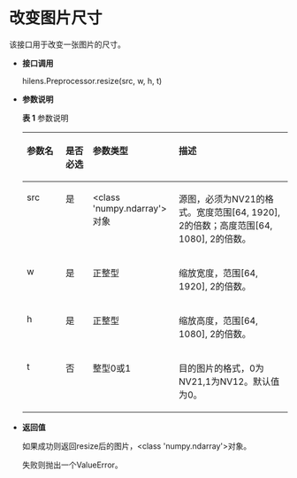 # 改变图片尺寸<a name="hilens_05_0014"></a>

该接口用于改变一张图片的尺寸。

-   **接口调用**

    hilens.Preprocessor.resize\(src, w, h, t\)

-   **参数说明**

    **表 1**  参数说明

    <a name="table16857554163716"></a>
    <table><thead align="left"><tr id="row188586546376"><th class="cellrowborder" valign="top" width="14.601460146014599%" id="mcps1.2.5.1.1"><p id="p58581554133717"><a name="p58581554133717"></a><a name="p58581554133717"></a><strong id="b1170317162316"><a name="b1170317162316"></a><a name="b1170317162316"></a>参数名</strong></p>
    </th>
    <th class="cellrowborder" valign="top" width="10.241024102410242%" id="mcps1.2.5.1.2"><p id="p491214549222"><a name="p491214549222"></a><a name="p491214549222"></a><strong id="b19136121982312"><a name="b19136121982312"></a><a name="b19136121982312"></a>是否必选</strong></p>
    </th>
    <th class="cellrowborder" valign="top" width="32.39323932393239%" id="mcps1.2.5.1.3"><p id="p863565417226"><a name="p863565417226"></a><a name="p863565417226"></a><strong id="b106031082237"><a name="b106031082237"></a><a name="b106031082237"></a>参数类型</strong></p>
    </th>
    <th class="cellrowborder" valign="top" width="42.76427642764276%" id="mcps1.2.5.1.4"><p id="p9858125420370"><a name="p9858125420370"></a><a name="p9858125420370"></a><strong id="b1554411382316"><a name="b1554411382316"></a><a name="b1554411382316"></a>描述</strong></p>
    </th>
    </tr>
    </thead>
    <tbody><tr id="row385845423714"><td class="cellrowborder" valign="top" width="14.601460146014599%" headers="mcps1.2.5.1.1 "><p id="p1485895493713"><a name="p1485895493713"></a><a name="p1485895493713"></a>src</p>
    </td>
    <td class="cellrowborder" valign="top" width="10.241024102410242%" headers="mcps1.2.5.1.2 "><p id="p69121354172218"><a name="p69121354172218"></a><a name="p69121354172218"></a>是</p>
    </td>
    <td class="cellrowborder" valign="top" width="32.39323932393239%" headers="mcps1.2.5.1.3 "><p id="p136361154122212"><a name="p136361154122212"></a><a name="p136361154122212"></a><span>&lt;</span><span>class 'numpy.ndarray'</span><span>&gt;</span>对象</p>
    </td>
    <td class="cellrowborder" valign="top" width="42.76427642764276%" headers="mcps1.2.5.1.4 "><p id="p5858115412372"><a name="p5858115412372"></a><a name="p5858115412372"></a>源图，必须为NV21的格式。宽度范围[64, 1920], 2的倍数；高度范围[64, 1080], 2的倍数。</p>
    </td>
    </tr>
    <tr id="row1285895403720"><td class="cellrowborder" valign="top" width="14.601460146014599%" headers="mcps1.2.5.1.1 "><p id="p985895415373"><a name="p985895415373"></a><a name="p985895415373"></a>w</p>
    </td>
    <td class="cellrowborder" valign="top" width="10.241024102410242%" headers="mcps1.2.5.1.2 "><p id="p13912154122215"><a name="p13912154122215"></a><a name="p13912154122215"></a>是</p>
    </td>
    <td class="cellrowborder" valign="top" width="32.39323932393239%" headers="mcps1.2.5.1.3 "><p id="p2063618548229"><a name="p2063618548229"></a><a name="p2063618548229"></a>正整型</p>
    </td>
    <td class="cellrowborder" valign="top" width="42.76427642764276%" headers="mcps1.2.5.1.4 "><p id="p085855416375"><a name="p085855416375"></a><a name="p085855416375"></a>缩放宽度，范围[64, 1920], 2的倍数。</p>
    </td>
    </tr>
    <tr id="row168581354193712"><td class="cellrowborder" valign="top" width="14.601460146014599%" headers="mcps1.2.5.1.1 "><p id="p118584543377"><a name="p118584543377"></a><a name="p118584543377"></a>h</p>
    </td>
    <td class="cellrowborder" valign="top" width="10.241024102410242%" headers="mcps1.2.5.1.2 "><p id="p1191216547220"><a name="p1191216547220"></a><a name="p1191216547220"></a>是</p>
    </td>
    <td class="cellrowborder" valign="top" width="32.39323932393239%" headers="mcps1.2.5.1.3 "><p id="p1963618546229"><a name="p1963618546229"></a><a name="p1963618546229"></a>正整型</p>
    </td>
    <td class="cellrowborder" valign="top" width="42.76427642764276%" headers="mcps1.2.5.1.4 "><p id="p1287941012388"><a name="p1287941012388"></a><a name="p1287941012388"></a>缩放高度，范围[64, 1080], 2的倍数。</p>
    </td>
    </tr>
    <tr id="row1285845453710"><td class="cellrowborder" valign="top" width="14.601460146014599%" headers="mcps1.2.5.1.1 "><p id="p12858125483716"><a name="p12858125483716"></a><a name="p12858125483716"></a>t</p>
    </td>
    <td class="cellrowborder" valign="top" width="10.241024102410242%" headers="mcps1.2.5.1.2 "><p id="p1291225452213"><a name="p1291225452213"></a><a name="p1291225452213"></a>否</p>
    </td>
    <td class="cellrowborder" valign="top" width="32.39323932393239%" headers="mcps1.2.5.1.3 "><p id="p1863665482217"><a name="p1863665482217"></a><a name="p1863665482217"></a>整型0或1</p>
    </td>
    <td class="cellrowborder" valign="top" width="42.76427642764276%" headers="mcps1.2.5.1.4 "><p id="p17858185463712"><a name="p17858185463712"></a><a name="p17858185463712"></a>目的图片的格式，0为NV21,1为NV12。默认值为0。</p>
    </td>
    </tr>
    </tbody>
    </table>


-   **返回值**

    如果成功则返回resize后的图片，<class 'numpy.ndarray'\>对象。

    失败则抛出一个ValueError。


